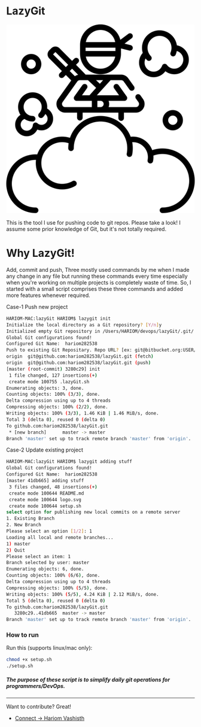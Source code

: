 LazyGit
======================
[![setup-lazygit](logo.svg)](setup-lazygit)

This is the tool I use for pushing code to git repos. Please take a look! I assume some prior knowledge of Git, but it's not totally required.

#  Why LazyGit!

Add, commit and push, Three mostly used commands by me when I made any change in any file but running these commands every time especially when you're working on multiple projects is completely waste of time. So, I started with a small script comprises these three commands and added more features whenever required. 

Case-1 Push new project 

```bash
HARIOM-MAC:lazyGit HARIOM$ lazygit init
Initialize the local directory as a Git repository? [Y/n]y
Initialized empty Git repository in /Users/HARIOM/devops/lazyGit/.git/
Global Git configurations found!
Configured Git Name:  hariom282538
Push to existing Git Repositary. Repo URL? [ex: git@bitbucket.org:USER/REPO.git]git@github.com:hariom282538/lazyGit.git
origin	git@github.com:hariom282538/lazyGit.git (fetch)
origin	git@github.com:hariom282538/lazyGit.git (push)
[master (root-commit) 3280c29] init
 1 file changed, 127 insertions(+)
 create mode 100755 .lazyGit.sh
Enumerating objects: 3, done.
Counting objects: 100% (3/3), done.
Delta compression using up to 4 threads
Compressing objects: 100% (2/2), done.
Writing objects: 100% (3/3), 1.46 KiB | 1.46 MiB/s, done.
Total 3 (delta 0), reused 0 (delta 0)
To github.com:hariom282538/lazyGit.git
 * [new branch]      master -> master
Branch 'master' set up to track remote branch 'master' from 'origin'.
```

Case-2 Update existing project

```bash
HARIOM-MAC:lazyGit HARIOM$ lazygit adding stuff
Global Git configurations found!
Configured Git Name:  hariom282538
[master 41db665] adding stuff
 3 files changed, 48 insertions(+)
 create mode 100644 README.md
 create mode 100644 logo.svg
 create mode 100644 setup.sh
select option for publishing new local commits on a remote server
1. Existing Branch
2. New Branch
Please select an option [1/2]: 1
Loading all local and remote branches...
1) master
2) Quit
Please select an item: 1
Branch selected by user: master
Enumerating objects: 6, done.
Counting objects: 100% (6/6), done.
Delta compression using up to 4 threads
Compressing objects: 100% (5/5), done.
Writing objects: 100% (5/5), 4.24 KiB | 2.12 MiB/s, done.
Total 5 (delta 0), reused 0 (delta 0)
To github.com:hariom282538/lazyGit.git
   3280c29..41db665  master -> master
Branch 'master' set up to track remote branch 'master' from 'origin'.
```

### How to run

Run this (supports linux/mac only):

```bash
chmod +x setup.sh
./setup.sh
```

##### The purpose of these script is to simplify daily git operations for programmers/DevOps. 

----
Want to contribute? Great!
 - [Connect ->  Hariom Vashisth](mailto:hariom.devops@gmail.com)